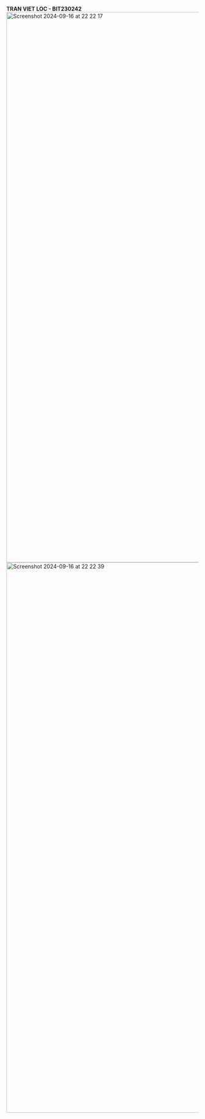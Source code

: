 **TRAN VIET LOC - BIT230242**
<img width="1440" alt="Screenshot 2024-09-16 at 22 22 17" src="https://github.com/user-attachments/assets/cc88178b-f4d5-49b3-a0fb-e24d3a14a9a3">
<img width="1440" alt="Screenshot 2024-09-16 at 22 22 39" src="https://github.com/user-attachments/assets/742e0b75-83a4-4bc3-81b1-843f3ff82f7c">
